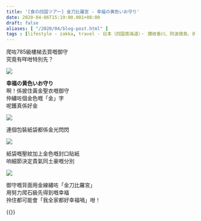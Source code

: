 ```yaml
---
title: '[食の四国ツアー] 金刀比羅宮 - 幸福の黄色いお守り'
date: 2020-04-06T15:19:00.001+08:00
draft: false
aliases: [ "/2020/04/blog-post.html" ]
tags : [lifestyle - zakka, travel - 日本（四国南海道）・ 讚岐香川、阿波徳島、伊予愛媛、土佐高知]
---
```


爬咗785級樓梯去買嘅御守  
究竟有咩咁特別先？  

![](/images/shikokukotohira.jpg)

**幸福の黄色いお守り**  
啊！係披住黃金聖衣嘅御守  
仲繡咗個金色嘅「金」字  
呢鑊真係好金  

![](/images/shikokukotohira1.jpg)

連個包裝紙袋都係金光閃閃  

![](/images/shikokukotohira2.jpg)

紙袋嘅壓紋加上金色嘅封口貼紙  
响細節決定貴氣同土豪嘅分別  

![](/images/shikokukotohira3.jpg)

御守嘅背面用金線繡咗「金刀比羅宮」  
用努力爬石級先得到嘅幸福  
拎住都可能會「我全家都好幸福喎」咁！  
  
  
{{<shikoku>}}
